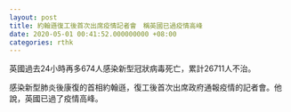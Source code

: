 ```yaml
---
layout: post
title: 約翰遜復工後首次出席疫情記者會　稱英國已過疫情高峰
date: 2020-05-01 00:41:52.000000000 +08:00
categories: rthk
---
```


英國過去24小時再多674人感染新型冠狀病毒死亡，累計26711人不治。

感染新型肺炎後康復的首相約翰遜，復工後首次出席政府通報疫情的記者會。他說，英國已過了疫情高峰。
